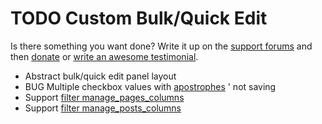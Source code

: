 # TODO Custom Bulk/Quick Edit

Is there something you want done? Write it up on the [support forums](http://wordpress.org/support/plugin/custom-bulkquick-edit) and then [donate](http://aihr.us/about-aihrus/donate/) or [write an awesome testimonial](http://aihr.us/about-aihrus/testimonials/add-testimonial/).

* Abstract bulk/quick edit panel layout
* BUG Multiple checkbox values with [apostrophes](http://stackoverflow.com/questions/6474958/jquery-how-to-escape-quotes) ' not saving
* Support [filter manage_pages_columns](http://codex.wordpress.org/Plugin_API/Filter_Reference/manage_pages_columns)
* Support [filter manage_posts_columns](http://codex.wordpress.org/Plugin_API/Filter_Reference/manage_posts_columns)